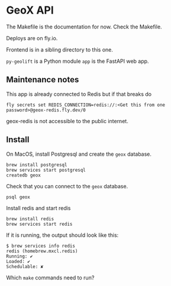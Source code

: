 GeoX API
=========

The Makefile is the documentation for now. Check the Makefile.

Deploys are on fly.io.

Frontend is in a sibling directory to this one.

``py-geolift`` is a Python module
``app`` is the FastAPI web app.

Maintenance notes
-----------------

This app is already connected to Redis but if that breaks do

``fly secrets set REDIS_CONNECTION=redis://:<Get this from one password>@geox-redis.fly.dev/0``

geox-redis is not accessible to the public internet.

Install
-------

On MacOS, install Postgresql and create the `geox` database.

```shell
brew install postgresql
brew services start postgresql
createdb geox
```

Check that you can connect to the `geox` database.

```shell
psql geox
```

Install redis and start redis

```shell
brew install redis
brew services start redis
```

If it is running, the output should look like this:

```browse
$ brew services info redis
redis (homebrew.mxcl.redis)
Running: ✔
Loaded: ✔
Schedulable: ✘
```

Which `make` commands need to run?

